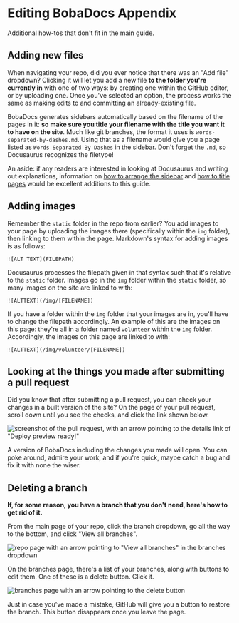# Editing BobaDocs Appendix

Additional how-tos that don't fit in the main guide.

## Adding new files

When navigating your repo, did you ever notice that there was an "Add file" dropdown? Clicking it will let you add a new file **to the folder you're currently in** with one of two ways: by creating one within the GitHub editor, or by uploading one. Once you've selected an option, the process works the same as making edits to and committing an already-existing file.

BobaDocs generates sidebars automatically based on the filename of the pages in it: **so make sure you title your filename with the title you want it to have on the site**. Much like git branches, the format it uses is `words-separated-by-dashes.md`. Using that as a filename would give you a page listed as `Words Separated By Dashes` in the sidebar. Don't forget the `.md`, so Docusaurus recognizes the filetype!

An aside: if any readers are interested in looking at Docusaurus and writing out explanations, information on [how to arrange the sidebar](https://docusaurus.io/docs/sidebar) and [how to title pages](https://docusaurus.io/docs/docs-introduction/) would be excellent additions to this guide.

## Adding images

Remember the `static` folder in the repo from earlier? You add images to your page by uploading the images there (specifically within the `img` folder), then linking to them within the page. Markdown's syntax for adding images is as follows:

```
![ALT TEXT](FILEPATH)
```

Docusaurus processes the filepath given in that syntax such that it's relative to the `static` folder. Images go in the `img` folder within the `static` folder, so many images on the site are linked to with:

```
![ALTTEXT](/img/[FILENAME])
```

If you have a folder within the `img` folder that your images are in, you'll have to change the filepath accordingly. An example of this are the images on this page: they're all in a folder named `volunteer` within the `img` folder. Accordingly, the images on this page are linked to with:

```
![ALTTEXT](/img/volunteer/[FILENAME])
```

## Looking at the things you made after submitting a pull request

Did you know that after submitting a pull request, you can check your changes in a built version of the site? On the page of your pull request, scroll down until you see the checks, and click the link shown below.

![screenshot of the pull request, with an arrow pointing to the details link of "Deploy preview ready!"](/img/volunteer/bobadocsdeploypreview.jpg)

A version of BobaDocs including the changes you made will open. You can poke around, admire your work, and if you're quick, maybe catch a bug and fix it with none the wiser.

## Deleting a branch

**If, for some reason, you have a branch that you don't need, here's how to get rid of it.**

From the main page of your repo, click the branch dropdown, go all the way to the bottom, and click "View all branches".

![repo page with an arrow pointing to "View all branches" in the branches dropdown](/img/volunteer/bobadocsdelete1.jpg)

On the branches page, there's a list of your branches, along with buttons to edit them. One of these is a delete button. Click it.

![branches page with an arrow pointing to the delete button](/img/volunteer/bobadocsdelete2.jpg)

Just in case you've made a mistake, GitHub will give you a button to restore the branch. This button disappears once you leave the page.
